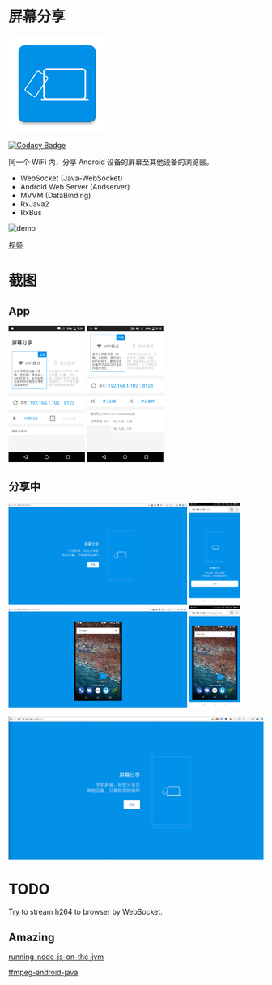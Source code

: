 # 屏幕分享

![logo](/img/ic_launcher.png)

[![Codacy Badge](https://api.codacy.com/project/badge/Grade/82397e0863a04f488a1442162fd79b2d)](https://www.codacy.com/app/OddCN/screen-share-to-browser?utm_source=github.com&amp;utm_medium=referral&amp;utm_content=OddCN/screen-share-to-browser&amp;utm_campaign=Badge_Grade)

同一个 WiFi 内，分享 Android 设备的屏幕至其他设备的浏览器。

- WebSocket (Java-WebSocket)
- Android Web Server (Andserver)
- MVVM (DataBinding)
- RxJava2
- RxBus

![demo](/img/ezgif.com-video-to-gif.gif)

[视频](https://gfycat.com/ClearcutThoughtfulBluebreastedkookaburra)

# 截图

## App

<div>
    <img src="/img/chs/app_1.png" width="30%" alt="app1"/>
    <img src="/img/chs/app_2.png" width="30%" alt="app2"/>
</div>

## 分享中


<div>
    <img src="/img/chs/pc_1.png" width="70%"/>
    <img src="/img/chs/phone_1.png" width="20%"/>
</div>

<div>
    <img src="/img/chs/pc_2.png" width="70%"/>
    <img src="/img/chs/phone_2.png" width="20%"/>
</div>

![pc_screen](/img/chs/pc_screen.gif)

# TODO

Try to stream h264 to browser by WebSocket.

## Amazing

[running-node-js-on-the-jvm](https://eclipsesource.com/blogs/2016/07/20/running-node-js-on-the-jvm/)

[ffmpeg-android-java](https://github.com/WritingMinds/ffmpeg-android-java)
